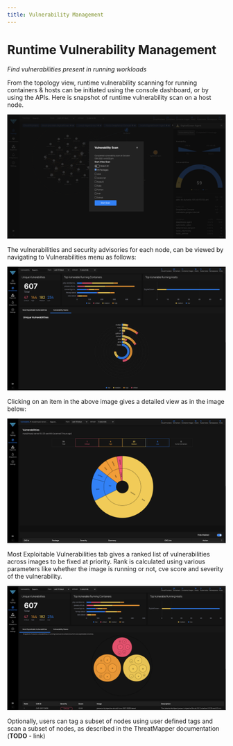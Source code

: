 ```yaml
---
title: Vulnerability Management
---
```


# Runtime Vulnerability Management

*Find vulnerabilities present in running workloads*

From the topology view, runtime vulnerability scanning for running containers & hosts can be initiated using the console dashboard, or by using the APIs. Here is snapshot of runtime vulnerability scan on a host node.

![Host Vulnerabilities](../img/DF_Vulnerability1.png)

The vulnerabilities and security advisories for each node, can be viewed by navigating to Vulnerabilities menu as follows:

![Node Vulnerabilities](../img/DF_Vulnerability2.png)

Clicking on an item in the above image gives a detailed view as in the image below:

![Detailed Reports](../img/DF_Vulnerability3.png)

Most Exploitable Vulnerabilities tab gives a ranked list of vulnerabilities across images to be fixed at priority. Rank is calculated using various parameters like whether the image is running or not, cve score and severity of the vulnerability.

![Most Exploitable Vulnerabilities](../img/DF_MostExploitableVulnerabilities.png)


Optionally, users can tag a subset of nodes using user defined tags and scan a subset of nodes, as described in the ThreatMapper documentation (**TODO** - link)
